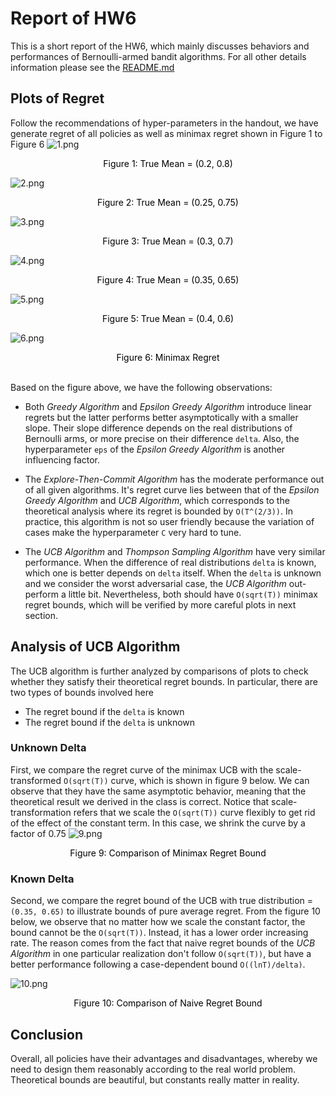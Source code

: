 # Report of HW6

This is a short report of the HW6, which mainly discusses behaviors and performances of Bernoulli-armed bandit algorithms.
For all other details information please see the [README.md](README.md)

## Plots of Regret
Follow the recommendations of hyper-parameters in the handout, we have generate regret of all policies as well as minimax
regret shown in Figure 1 to Figure 6
![1.png](./images-HW6/0.2-0.8.png)
<center style="font-size:14px;color:#000000;text-decoration:bold">Figure 1: True Mean = (0.2, 0.8)</center>

![2.png](./images-HW6/0.25-0.75.png)
<center style="font-size:14px;color:#000000;text-decoration:bold">Figure 2: True Mean = (0.25, 0.75)</center>

![3.png](./images-HW6/0.3-0.7.png)
<center style="font-size:14px;color:#000000;text-decoration:bold">Figure 3: True Mean = (0.3, 0.7)</center>

![4.png](./images-HW6/0.35-0.65.png)
<center style="font-size:14px;color:#000000">Figure 4: True Mean = (0.35, 0.65)</center>

![5.png](./images-HW6/0.4-0.6.png)
<center style="font-size:14px;color:#000000">Figure 5: True Mean = (0.4, 0.6)</center>

![6.png](./images-HW6/minimax.png)
<center style="font-size:14px;color:#000000">Figure 6: Minimax Regret</center>

\
Based on the figure above, we have the following observations:
+ Both *Greedy Algorithm* and *Epsilon Greedy Algorithm* introduce linear regrets but the latter performs better asymptotically
with a smaller slope. Their slope difference depends on the real distributions of Bernoulli arms, or more precise
on their difference `delta`. Also, the hyperparameter `eps` of the *Epsilon Greedy Algorithm* is another influencing factor.

+ The *Explore-Then-Commit Algorithm* has the moderate performance out of all given algorithms. It's regret curve lies between
that of the *Epsilon Greedy Algorithm* and *UCB Algorithm*, which corresponds to the theoretical analysis where its regret is bounded
by `O(T^(2/3))`. In practice, this algorithm is not so user friendly because the variation of cases make the hyperparameter
`C` very hard to tune.

+ The *UCB Algorithm* and *Thompson Sampling Algorithm* have very similar performance. When the difference of real distributions
`delta` is known, which one is better depends on `delta` itself. When the `delta` is unknown and we consider the worst adversarial
case, the *UCB Algorithm* out-perform a little bit. Nevertheless, both should have `O(sqrt(T))` minimax regret bounds, which
will be verified by more careful plots in next section.



## Analysis of UCB Algorithm
The UCB algorithm is further analyzed by comparisons of plots to check whether they satisfy their theoretical regret bounds. In particular, there
are two types of bounds involved here
+ The regret bound if the `delta` is known
+ The regret bound if the `delta` is unknown

### Unknown Delta
First, we compare the regret curve of the minimax UCB with the scale-transformed `O(sqrt(T))` curve, which is shown in figure 9 below.
We can observe that they have the same asymptotic behavior, meaning that the theoretical result we derived in the class is
correct. Notice that scale-transformation refers that we scale the `O(sqrt(T))` curve flexibly to get rid of the effect of the constant
term. In this case, we shrink the curve by a factor of 0.75
![9.png](./images-HW6/UCB3.png)
 <center style="font-size:14px;color:#000000">Figure 9: Comparison of Minimax Regret Bound</center>

### Known Delta
Second, we compare the regret bound of the UCB with true distribution = `(0.35, 0.65)` to illustrate bounds of pure average regret.
From the figure 10 below, we observe that no matter how we scale the constant factor, the bound cannot be the `O(sqrt(T))`.
Instead, it has a lower order increasing rate. The reason comes from the fact that naive regret bounds of the *UCB Algorithm*
in one particular realization don't follow `O(sqrt(T))`, but have a better performance following a case-dependent bound
`O((lnT)/delta)`.

![10.png](./images-HW6/UCB1.png)
<center style="font-size:14px;color:#000000">Figure 10: Comparison of Naive Regret Bound</center>



## Conclusion
Overall, all policies have their advantages and disadvantages, whereby we need to design them reasonably according to the
real world problem. Theoretical bounds are beautiful, but constants really matter in reality.
